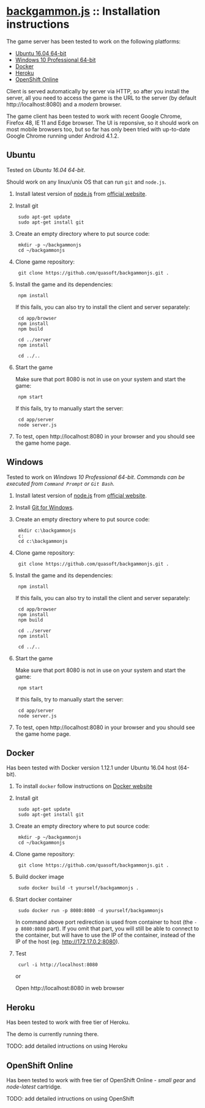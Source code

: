 # [backgammon.js](../README.md) :: Installation instructions

The game server has been tested to work on the following platforms:

- [Ubuntu 16.04 64-bit](#ubuntu)
- [Windows 10 Professional 64-bit](#windows)
- [Docker](#docker)
- [Heroku](#heroku)
- [OpenShift Online](#openshift-online)

Client is served automatically by server via HTTP, so after you install the server, all you need to access the game is the URL to the server (by default http://localhost:8080) and a *modern* browser.

The game client has been tested to work with recent Google Chrome, Firefox 48, IE 11 and Edge browser.
The UI is reponsive, so it should work on most mobile browsers too, but so far has only been tried with up-to-date Google Chrome running under Android 4.1.2.

## Ubuntu

Tested on *Ubuntu 16.04 64-bit*.

Should work on any linux/unix OS that can run `git` and `node.js`.

1. Install latest version of [node.js](https://nodejs.org/en/download/current/) from [official website](https://nodejs.org).

2. Install git

        sudo apt-get update
        sudo apt-get install git
       
4. Create an empty directory where to put source code:

        mkdir -p ~/backgammonjs
        cd ~/backgammonjs

3. Clone game repository:

        git clone https://github.com/quasoft/backgammonjs.git .

4. Install the game and its dependencies:

        npm install
       
   If this fails, you can also try to install the client and server separately:
   
        cd app/browser
        npm install
        npm build
       
        cd ../server
        npm install
       
        cd ../..
    
5. Start the game

   Make sure that port 8080 is not in use on your system and start the game:
    
        npm start

   If this fails, try to manually start the server:
   
        cd app/server
        node server.js
    
6. To test, open http://localhost:8080 in your browser and you should see the game home page.

## Windows

Tested to work on *Windows 10 Professional 64-bit*.
*Commands can be executed from `Command Prompt` or `Git Bash`.*

1. Install latest version of [node.js](https://nodejs.org/dist/v6.6.0/node-v6.6.0-x64.msi) from [official website](https://nodejs.org).
2. Install [Git for Windows](https://git-scm.com/download/win).
4. Create an empty directory where to put source code:

        mkdir c:\backgammonjs
        c:
        cd c:\backgammonjs

3. Clone game repository:

        git clone https://github.com/quasoft/backgammonjs.git .

4. Install the game and its dependencies:

        npm install

   If this fails, you can also try to install the client and server separately:

        cd app/browser
        npm install
        npm build
       
        cd ../server
        npm install
       
        cd ../..

5. Start the game

   Make sure that port 8080 is not in use on your system and start the game:
    
        npm start

   If this fails, try to manually start the server:

        cd app/server
        node server.js
    
6. To test, open http://localhost:8080 in your browser and you should see the game home page.
  
## Docker

Has been tested with Docker version 1.12.1 under Ubuntu 16.04 host (64-bit).

1. To install `docker` follow instructions on [Docker website](https://www.docker.com/products/overview#/install_the_platform)

2. Install git

        sudo apt-get update
        sudo apt-get install git

3. Create an empty directory where to put source code:

        mkdir -p ~/backgammonjs
        cd ~/backgammonjs

4. Clone game repository:

        git clone https://github.com/quasoft/backgammonjs.git .

5. Build docker image

        sudo docker build -t yourself/backgammonjs .

6. Start docker container

        sudo docker run -p 8080:8080 -d yourself/backgammonjs
       
   In command above port redirection is used from container to host (the `-p 8080:8080` part).
   If you omit that part, you will still be able to connect to the container, but will have to use the IP of the container, instead of the IP of the host (eg. http://172.17.0.2:8080).

7. Test

        curl -i http://localhost:8080
       
   or
   
   Open http://localhost:8080 in web browser

## Heroku

Has been tested to work with free tier of Heroku.

The demo is currently running there.

TODO: add detailed intructions on using Heroku

## OpenShift Online

Has been tested to work with free tier of OpenShift Online - *small gear* and *node-latest* cartridge.

TODO: add detailed intructions on using OpenShift
